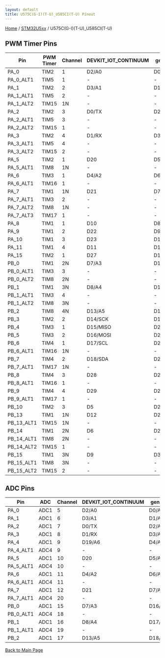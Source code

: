 ```yaml
---
layout: default
title: U575C(G-I)(T-U)_U585CI(T-U) Pinout
---
```


[Home](../../index.md) / [STM32U5xx](../index.md) / U575C(G-I)(T-U)_U585CI(T-U)

## PWM Timer Pins

| Pin | PWM Timer | Channel | DEVKIT_IOT_CONTINUUM | generic |
| --- | --- | --- | --- | --- |
| PA_0 | TIM2 | 1 | D2/A0 | D0/A0 |
| PA_0_ALT1 | TIM5 | 1 | - | - |
| PA_1 | TIM2 | 2 | D3/A1 | D1/A1 |
| PA_1_ALT1 | TIM5 | 2 | - | - |
| PA_1_ALT2 | TIM15 | 1N | - | - |
| PA_2 | TIM2 | 3 | D0/TX | D2/A2 |
| PA_2_ALT1 | TIM5 | 3 | - | - |
| PA_2_ALT2 | TIM15 | 1 | - | - |
| PA_3 | TIM2 | 4 | D1/RX | D3/A3 |
| PA_3_ALT1 | TIM5 | 4 | - | - |
| PA_3_ALT2 | TIM15 | 2 | - | - |
| PA_5 | TIM2 | 1 | D20 | D5/A5 |
| PA_5_ALT1 | TIM8 | 1N | - | - |
| PA_6 | TIM3 | 1 | D4/A2 | D6/A6 |
| PA_6_ALT1 | TIM16 | 1 | - | - |
| PA_7 | TIM1 | 1N | D21 | D7/A7 |
| PA_7_ALT1 | TIM3 | 2 | - | - |
| PA_7_ALT2 | TIM8 | 1N | - | - |
| PA_7_ALT3 | TIM17 | 1 | - | - |
| PA_8 | TIM1 | 1 | D10 | D8 |
| PA_9 | TIM1 | 2 | D22 | D9 |
| PA_10 | TIM1 | 3 | D23 | D10 |
| PA_11 | TIM1 | 4 | D11 | D11 |
| PA_15 | TIM2 | 1 | D27 | D15 |
| PB_0 | TIM1 | 2N | D7/A3 | D16/A8 |
| PB_0_ALT1 | TIM3 | 3 | - | - |
| PB_0_ALT2 | TIM8 | 2N | - | - |
| PB_1 | TIM1 | 3N | D8/A4 | D17/A9 |
| PB_1_ALT1 | TIM3 | 4 | - | - |
| PB_1_ALT2 | TIM8 | 3N | - | - |
| PB_2 | TIM8 | 4N | D13/A5 | D18/A10 |
| PB_3 | TIM2 | 2 | D14/SCK | D19 |
| PB_4 | TIM3 | 1 | D15/MISO | D20 |
| PB_5 | TIM3 | 2 | D16/MOSI | D21 |
| PB_6 | TIM4 | 1 | D17/SCL | D22 |
| PB_6_ALT1 | TIM16 | 1N | - | - |
| PB_7 | TIM4 | 2 | D18/SDA | D23 |
| PB_7_ALT1 | TIM17 | 1N | - | - |
| PB_8 | TIM4 | 3 | D28 | D24 |
| PB_8_ALT1 | TIM16 | 1 | - | - |
| PB_9 | TIM4 | 4 | D29 | D25 |
| PB_9_ALT1 | TIM17 | 1 | - | - |
| PB_10 | TIM2 | 3 | D5 | D26 |
| PB_13 | TIM1 | 1N | D12 | D28 |
| PB_13_ALT1 | TIM15 | 1N | - | - |
| PB_14 | TIM1 | 2N | D6 | D29 |
| PB_14_ALT1 | TIM8 | 2N | - | - |
| PB_14_ALT2 | TIM15 | 1 | - | - |
| PB_15 | TIM1 | 3N | D9 | D30 |
| PB_15_ALT1 | TIM8 | 3N | - | - |
| PB_15_ALT2 | TIM15 | 2 | - | - |


## ADC Pins

| Pin | ADC | Channel | DEVKIT_IOT_CONTINUUM | generic |
| --- | --- | --- | --- | --- |
| PA_0 | ADC1 | 5 | D2/A0 | D0/A0 |
| PA_1 | ADC1 | 6 | D3/A1 | D1/A1 |
| PA_2 | ADC1 | 7 | D0/TX | D2/A2 |
| PA_3 | ADC1 | 8 | D1/RX | D3/A3 |
| PA_4 | ADC1 | 9 | D19/A6 | D4/A4 |
| PA_4_ALT1 | ADC4 | 9 | - | - |
| PA_5 | ADC1 | 10 | D20 | D5/A5 |
| PA_5_ALT1 | ADC4 | 10 | - | - |
| PA_6 | ADC1 | 11 | D4/A2 | D6/A6 |
| PA_6_ALT1 | ADC4 | 11 | - | - |
| PA_7 | ADC1 | 12 | D21 | D7/A7 |
| PA_7_ALT1 | ADC4 | 20 | - | - |
| PB_0 | ADC1 | 15 | D7/A3 | D16/A8 |
| PB_0_ALT1 | ADC4 | 18 | - | - |
| PB_1 | ADC1 | 16 | D8/A4 | D17/A9 |
| PB_1_ALT1 | ADC4 | 19 | - | - |
| PB_2 | ADC1 | 17 | D13/A5 | D18/A10 |


[Back to Main Page](../../index.md)